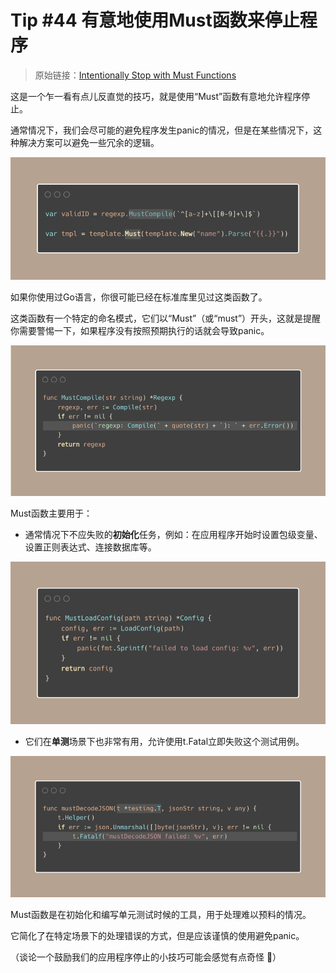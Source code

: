 # Tip #44 有意地使用Must函数来停止程序

>  原始链接：[Intentionally Stop with Must Functions](https://twitter.com/func25/status/1766442686624784496)
>

这是一个乍一看有点儿反直觉的技巧，就是使用“Must”函数有意地允许程序停止。

通常情况下，我们会尽可能的避免程序发生panic的情况，但是在某些情况下，这种解决方案可以避免一些冗余的逻辑。

![tips044-img1](./images/044/tips044-img1.png)

如果你使用过Go语言，你很可能已经在标准库里见过这类函数了。

这类函数有一个特定的命名模式，它们以“Must”（或“must”）开头，这就是提醒你需要警惕一下，如果程序没有按照预期执行的话就会导致panic。

![tips044-img2](./images/044/tips044-img2.png)

Must函数主要用于：

- 通常情况下不应失败的**初始化**任务，例如：在应用程序开始时设置包级变量、设置正则表达式、连接数据库等。

![tips044-img3](./images/044/tips044-img3.png)

- 它们在**单测**场景下也非常有用，允许使用t.Fatal立即失败这个测试用例。

![tips044-img4](./images/044/tips044-img4.png)

Must函数是在初始化和编写单元测试时候的工具，用于处理难以预料的情况。

它简化了在特定场景下的处理错误的方式，但是应该谨慎的使用避免panic。

（谈论一个鼓励我们的应用程序停止的小技巧可能会感觉有点奇怪 😬）